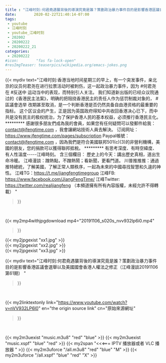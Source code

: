 ```yaml
---
title : "江峰时刻:何君堯遇襲背後的導演究竟是誰？策劃政治暴力事件目的是影響香港區議會選舉以及美國國會香港人權法之修正（江峰漫談20191106第61期） "
date:        2020-02-22T21:40:14-07:00
tags:
 - youtube
 - 江峰时刻
 - youtube_江峰时刻
 - 202002
 - 20200222
 - 20200222_21
categories:
 - 20200222
#icon:        "fas fa-lock-open"
#resImgTeaser: teaserpics/wikipedia.org/emacs-jokes.png
---
```


{{< mydiv text="江峰时刻:香港当地时间星期三的早上，有一个突发事件，亲北京的议员何君尧在进行拉票活动时被刺伤，这一起政治暴力事件，因为 #何君尧 在 #反送中 运动当中的表现，而特别引人关注。 我们知道新出版的已经众议院通过的《香港民主法案》，明确的把阻挠香港民主的责任人作为惩罚制裁对象的， #區議會选举 改期甚至取消，是一个判断香港是否仍然具备自由港资格的最重要的指标。 这个区议会的产生，正是因为英国政府得知中共收回香港决心已下，而中共是没有民主的极权统治，为了保护香港人民的基本权益，必须推行香港民主化。     ********* 感謝很多朋友們成為我的會員，如果您有任何疑問可以發郵件給我：contact@jfengtime.com ，我會讓網站技術人員去解決。 订阅网址：https://www.jfengtime.com/pages/subscription Paypal帳號：contact@jfengtime.com ，因為我們是符合美國联邦501(c)(3)的非營利機構，美國的朋友，您的捐款可以獲得聯邦抵稅。     ********* 有思考深度、有時空緯度、有人性溫度-----江峰時刻。 含三個欄目： 歷史上的今天：講出歷史真相，道出生命冷暖。 江峰漫談：蹭熱點，不蹭熱鬧；看新聞，更看門道。 川普推推推：通過推特總統，了解美國，了解正常人類秩序，一起為未來的中國尋找智慧和久違的神性。  江峰TG：https://t.me/jiangfengtimegroup 江峰FB: https://www.facebook.com/JiangFengTime/ 江峰Twitter: https://twitter.com/realjiangfeng （本頻道擁有所有內容版權，未經允許不得轉載） "
>}}
<br>


{{< my2mp4withjpgdownload mp4="20191106_s020s_nvv932lp6i0.mp4"
>}}

{{< my2jpgexist "xx1.jpg" >}}<br>
{{< my2jpgexist "xx2.jpg" >}}<br>
{{< my2jpgexist "xx3.jpg" >}}<br>



{{< mydiv text="江峰时刻:何君堯遇襲背後的導演究竟是誰？策劃政治暴力事件目的是影響香港區議會選舉以及美國國會香港人權法之修正（江峰漫談20191106第61期） "
>}}
<br>

{{< my2linktextonly link="https://www.youtube.com/watch?v=nVV932LP6I0"
en="the origin source link" cn="原始來源網址"
>}}


<br>

{{< my2m3uexist "music.m3u8" "red"  "blue" >}} {{< my2m3uexist "music.xspf" "blue" "red"  >}} {{< my2span "<<<=== IPTV 播放器或者 VLC 播放器 " >}} {{< my2m3uforce "/all.m3u8" "red"  "blue" "M" >}} {{< my2m3uforce "/all.xspf" "blue" "red"  "X" >}} 
